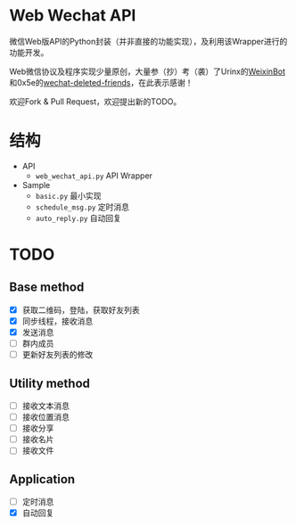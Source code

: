 # Web Wechat API

微信Web版API的Python封装（并非直接的功能实现），及利用该Wrapper进行的功能开发。

Web微信协议及程序实现少量原创，大量参（抄）考（袭）了Urinx的[WeixinBot](https://github.com/Urinx/WeixinBot)和0x5e的[wechat-deleted-friends](https://github.com/0x5e/wechat-deleted-friends)，在此表示感谢！

欢迎Fork & Pull Request，欢迎提出新的TODO。

# 结构

- API
	- `web_wechat_api.py` API Wrapper
- Sample
	- `basic.py` 最小实现
	- `schedule_msg.py` 定时消息
	- `auto_reply.py` 自动回复

# TODO

## Base method

- [x] 获取二维码，登陆，获取好友列表
- [x] 同步线程，接收消息
- [x] 发送消息
- [ ] 群内成员
- [ ] 更新好友列表的修改

## Utility method

- [ ] 接收文本消息
- [ ] 接收位置消息
- [ ] 接收分享
- [ ] 接收名片
- [ ] 接收文件

## Application

- [ ] 定时消息
- [x] 自动回复